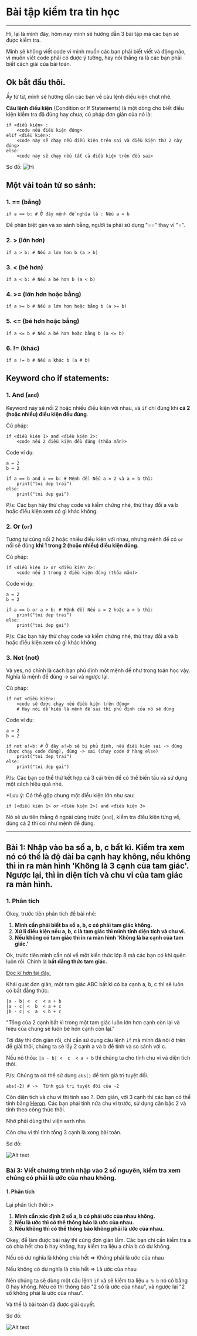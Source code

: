 # Bài tập kiểm tra tin học
----
Hi, lại là mình đây, hôm nay mình sẽ hướng dẫn 3 bài tập mà các bạn sẽ được kiểm tra.

Mình sẽ không viết code vì mình muốn các bạn phải biết viết và động não, vì muốn viết code phải có được ý tưởng, hay nói thẳng ra là các bạn phải biết cách giải của bài toán.

Ok bắt đầu thôi.
-----
Ấy từ từ, mình sẽ hướng dẫn các bạn về câu lệnh điều kiện chút nhé.

**Câu lệnh điều kiện** (Condition or If Statements) là một dòng cho biết điều kiện kiểm tra đã đúng hay chưa, cú pháp đơn giản của nó là:
```
if <điều kiện> :
    <code nếu điều kiện đúng>
elif <điều kiện>:
    <code này sẽ chạy nếu điều kiện trên sai và điều kiện thứ 2 này đúng>
else: 
    <code này sẽ chạy nếu tất cả điều kiện trên đều sai>
```

Sơ đồ: 
![Hi](image.png)

## Một vài toán tử so sánh:


### 1. == (bằng)
`if a == b: # Ở đây mệnh đề nghĩa là : Nếu a = b`

Để phân biệt gán và so sánh bằng, người ta phải sử dụng "==" thay vì "=".

### 2. > (lớn hơn)
`if a > b: # Nếu a lớn hơn b (a > b)`

### 3. < (bé hơn)

`if a < b: # Nếu a bé hơn b (a < b)`

### 4. >= (lớn hơn hoặc bằng)
`if a >= b # Nếu a lớn hơn hoặc bằng b (a >= b)`

### 5. <= (bé hơn hoặc bằng)
`if a <= b # Nếu a bé hơn hoặc bằng b (a <= b)`

### 6. != (khác)
`if a != b # Nếu a khác b (a # b)`

## Keyword cho if statements:

### 1. And (`and`)
Keyword này sẽ nối 2 hoặc nhiều điều kiện với nhau, và `if` chỉ đúng khi **cả 2 (hoặc nhiều) điều kiện đều đúng**.

Cú pháp:

```
if <điều kiện 1> and <điều kiện 2>:
    <code nếu 2 điều kiện đều đúng (thõa mãn)>
```

Code ví dụ:

```
a = 2
b = 2
 
if a == b and a == b: # Mệnh đề: Nếu a = 2 và a = b thì:
    print("toi dep trai")
else:
    print("toi dep gai")
```

P/s: Các bạn hãy thử chạy code và kiểm chứng nhé, thử thay đổi a và b hoặc điều kiện xem có gì khác không.

### 2. Or (`or`)

Tương tự cũng nối 2 hoặc nhiều điều kiện với nhau, nhưng mệnh đề có `or` nối sẽ đúng **khi 1 trong 2 (hoặc nhiều) điều kiện đúng.**

Cú pháp:

```
if <điều kiện 1> or <điều kiện 2>:
    <code nếu 1 trong 2 điều kiện đúng (thõa mãn)>
```

Code ví dụ:

```
a = 2
b = 2
 
if a == b or a > b: # Mệnh đề: Nếu a = 2 hoặc a > b thì:
    print("toi dep trai")
else:
    print("toi dep gai")
```

P/s: Các bạn hãy thử chạy code và kiểm chứng nhé, thử thay đổi a và b hoặc điều kiện xem có gì khác không.

### 3. Not (not)
Và yes, nó chính là cách bạn phủ định một mệnh đề như trong toán học vậy. Nghĩa là mệnh đề đúng -> sai và ngược lại.

Cú pháp:

```
if not <điều kiện>:
    <code sẽ được chạy nếu điều kiện trên đúng>
    # Hay nói dễ hiểu là mệnh đề sai thì phủ định của nó sẽ đúng
```

Code ví dụ:

```
a = 2
b = 2
 
if not a!=b: # Ở đây a!=b sẽ bị phủ định, nếu điều kiện sai -> đúng (được chạy code đúng), đúng -> sai (chạy code ở hàng else)
    print("toi dep trai")
else:
    print("toi dep gai")
```
P/s: Các bạn có thể thử kết hợp cả 3 cái trên để có thể biến tấu và sử dụng một cách hiệu quả nhé.

*Lưu ý: Có thể gộp chung một điều kiện lớn như sau:

`if (<điều kiện 1> or <điều kiện 2>) and <điều kiện 3>`

Nó sẽ ưu tiên thằng ở ngoài cùng trước (`and`), kiểm tra điều kiện từng vế, đúng cả 2 thì coi như mệnh đề đúng.


-----

## Bài 1: Nhập vào ba số a, b, c bất kì. Kiểm tra xem nó có thể là độ dài ba cạnh hay không, nếu không thì in ra màn hình 'Không là 3 cạnh của tam giác'. Ngược lại, thì in diện tích và chu vi của tam giác ra màn hình.

### 1. Phân tích
Okey, trước tiên phân tích đề bài nhé:

1. **Mình cần phải biết ba số a, b, c có phải tam giác không.**
2. **Xử lí điều kiện nếu a, b, c là tam giác thì mình tính diện tích và chu vi.**
3. **Nếu không có tam giác thì in ra màn hình 'Không là ba cạnh của tam giác.'**

Ok, trước tiên mình cần nói về một kiến thức lớp 8 mà các bạn có khi quên luôn rồi. Chính là **bất đẳng thức tam giác.**

[Đọc kĩ hơn tại đây.](https://vi.wikipedia.org/wiki/B%E1%BA%A5t_%C4%91%E1%BA%B3ng_th%E1%BB%A9c_tam_gi%C3%A1c)

Khái quát đơn giản, một tam giác ABC bất kì có ba cạnh a, b, c thì sẽ luôn có bất đẳng thức:

```
|a - b| <  c  < a + b
|a - c| <  b  < a + c
|b - c| <  a  < b + c
```

"Tổng của 2 cạnh bất kì trong một tam giác luôn lớn hơn cạnh còn lại và hiệu của chúng sẽ luôn bé hơn cạnh còn lại."

Tới đây thì đơn giản rồi, chỉ cần sử dụng câu lệnh `if` mà mình đã nói ở trên để giải thôi, chúng ta sẽ lấy 2 cạnh a và b để tính và so sánh với c.

Nếu nó thỏa: 
`|a - b| <  c  < a + b`
thì chúng ta cho tính chu vi và diện tích thôi.

P/s: Chúng ta có thể sử dụng `abs()` để tính giá trị tuyệt đối.

`abs(-2) # ->  Tính giá trị tuyệt đối của -2`

Còn diện tích và chu vi thì tính sao ?. Đơn giản, với 3 cạnh thì các bạn có thể tính bằng [Heron](https://en.wikipedia.org/wiki/Heron%27s_formula). Các bạn phải tính nửa chu vi trước, sử dụng căn bậc 2 và tính theo công thức thôi.

Nhớ phải dùng thư viện `math` nha.

Còn chu vi thì tính tổng 3 cạnh là xong bài toán.

Sơ đồ: 

![Alt text](image-1.png)


### Bài 3: Viết chương trình nhập vào 2 số nguyên, kiểm tra xem chúng có phải là ước của nhau không.

#### 1. Phân tích
Lại phân tích thôi :>

1. **Mình cần xác định 2 số a, b có phải ước của nhau không.**
2. **Nếu là ước thì có thể thông báo là ước của nhau.**
3. **Nếu không thì có thể thông báo không phải là ước của nhau.**

Okey, để làm được bài này thì cũng đơn giản lắm. Các bạn chỉ cần kiểm tra a có chia hết cho b hay không, hay kiểm tra liệu a chia b có dư không.

Nếu có dư nghĩa là không chia hết => Không phải là ước của nhau

Nếu không có dư nghĩa là chia hết => Là ước của nhau

Nên chúng ta sẽ dùng một câu lệnh `if` và sẽ kiểm tra liệu `a % b` nó có bằng 0 hay không. Nếu có thì thông báo "2 số là ước của nhau", và ngược lại "2 số không phải là ước của nhau".

Và thế là bài toán đã được giải quyết.

Sơ đồ:

![Alt text](image-2.png)